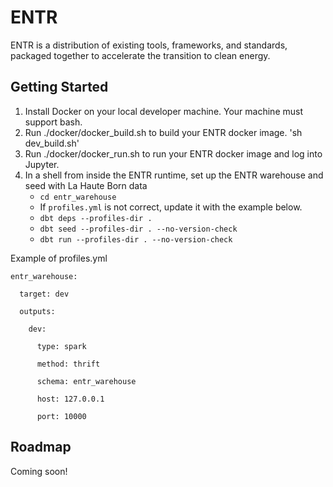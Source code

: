 # ENTR

ENTR is a distribution of existing tools, frameworks, and standards, 
packaged together to accelerate the transition to clean energy. 

## Getting Started

1. Install Docker on your local developer machine. Your machine must support bash.
2. Run ./docker/docker_build.sh to build your ENTR docker image. 'sh dev_build.sh'
3. Run ./docker/docker_run.sh to run your ENTR docker image and log into Jupyter.
4. In a shell from inside the ENTR runtime, set up the ENTR warehouse and seed with La Haute Born data
    - `cd entr_warehouse`
    - If `profiles.yml` is not correct, update it with the example below.
    - `dbt deps --profiles-dir .`
    - `dbt seed --profiles-dir . --no-version-check`
    - `dbt run --profiles-dir . --no-version-check`


Example of profiles.yml
```
entr_warehouse:   

  target: dev   

  outputs:     

    dev:       

      type: spark

      method: thrift       

      schema: entr_warehouse       

      host: 127.0.0.1       

      port: 10000
```



## Roadmap

Coming soon!
